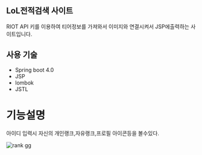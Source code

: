 ## LoL전적검색 사이트
RIOT API 키를 이용하여 티어정보를 가져와서 이미지와 연결시켜서 JSP에출력하는 사이트입니다.

## 사용 기술 ##
- Spring boot 4.0 
- JSP
- lombok
- JSTL

# 기능설명
아이디 입력시 자신의 개인랭크,자유랭크,프로필 아이콘등을 볼수있다.

![rank gg](https://user-images.githubusercontent.com/40134318/146672510-d422a0f9-e9b5-44a5-9fa4-04010c318165.gif)

